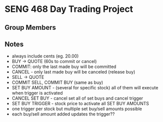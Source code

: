 # SENG 468 Day Trading Project
## Group Members

## Notes
- always include cents (eg. 20.00)
- BUY -> QUOTE (60s to commit or cancel)
- COMMIT: only the last made buy will be committed
- CANCEL - only last made buy will be canceled (release buy)
- SELL -> QUOTE 
- COMMIT SELL, COMMIT BUY (same as buy)
- SET BUY AMOUNT - (several for specific stock) all of them will execute when trigger is activated
- CANCEL SET BUY - cancel set all of set buys and cancel trigger
- SET BUY TRIGGER - stock price to activate all SET BUY AMOUNTS
- one trigger per stock but multiple set buy/sell amounts possible
- each buy/sell amount added updates the trigger??


